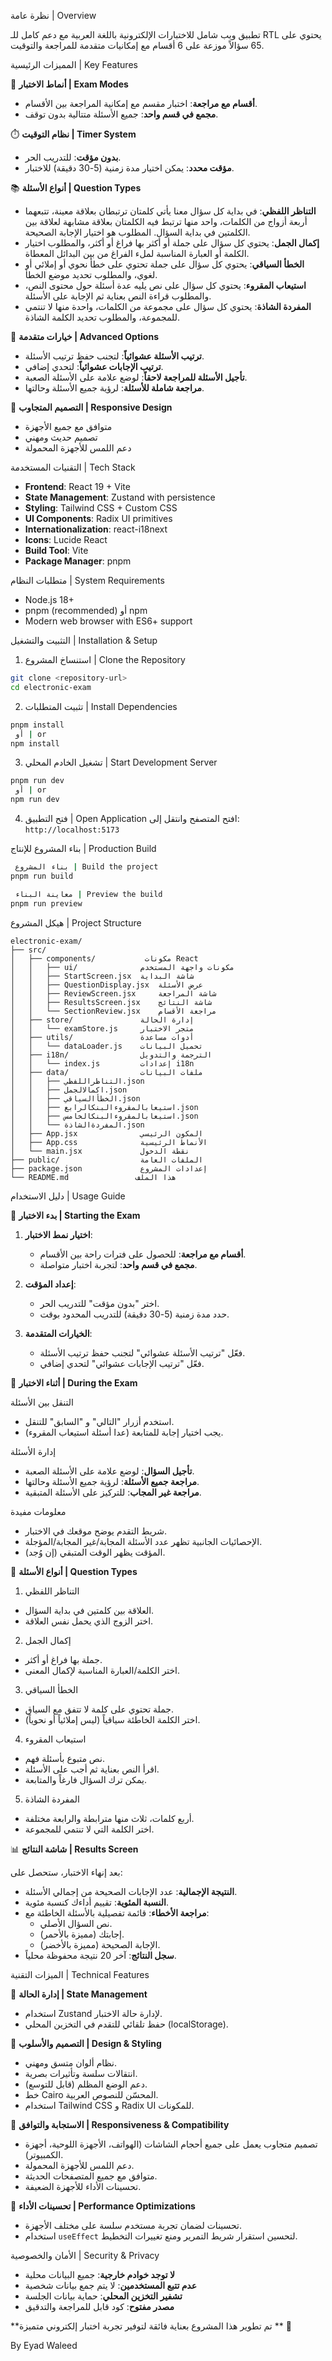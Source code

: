  نظرة عامة | Overview

تطبيق ويب شامل للاختبارات الإلكترونية باللغة العربية مع دعم كامل للـ RTL  يحتوي على 65 سؤالاً موزعة على 6 أقسام مع إمكانيات متقدمة للمراجعة والتوقيت.

 المميزات الرئيسية | Key Features

 🎯 **أنماط الاختبار | Exam Modes**
- **أقسام مع مراجعة**: اختبار مقسم مع إمكانية المراجعة بين الأقسام.
- **مجمع في قسم واحد**: جميع الأسئلة متتالية بدون توقف.

 ⏱️ **نظام التوقيت | Timer System**
- **بدون مؤقت**: للتدريب الحر.
- **مؤقت محدد**: يمكن اختيار مدة زمنية (5-30 دقيقة) للاختبار.

 📚 **أنواع الأسئلة | Question Types**
- **التناظر اللفظي**: في بداية كل سؤال معنا يأتي كلمتان ترتبطان بعلاقة معينة، تتبعهما أربعة أزواج من الكلمات، واحد منها ترتبط فيه الكلمتان بعلاقة مشابهة لعلاقة بين الكلمتين في بداية السؤال. المطلوب هو اختيار الإجابة الصحيحة.
- **إكمال الجمل**: يحتوي كل سؤال على جملة أو أكثر بها فراغ أو أكثر، والمطلوب اختيار الكلمة أو العبارة المناسبة لملء الفراغ من بين البدائل المعطاة.
- **الخطأ السياقي**: يحتوي كل سؤال على جملة تحتوي على خطأ نحوي أو إملائي أو لغوي، والمطلوب تحديد موضع الخطأ.
- **استيعاب المقروء**: يحتوي كل سؤال على نص يليه عدة أسئلة حول محتوى النص، والمطلوب قراءة النص بعناية ثم الإجابة على الأسئلة.
- **المفردة الشاذة**: يحتوي كل سؤال على مجموعة من الكلمات، واحدة منها لا تنتمي للمجموعة، والمطلوب تحديد الكلمة الشاذة.

 🔄 **خيارات متقدمة | Advanced Options**
- **ترتيب الأسئلة عشوائياً**: لتجنب حفظ ترتيب الأسئلة.
- **ترتيب الإجابات عشوائياً**: لتحدي إضافي.
- **تأجيل الأسئلة للمراجعة لاحقاً**: لوضع علامة على الأسئلة الصعبة.
- **مراجعة شاملة للأسئلة**: لرؤية جميع الأسئلة وحالتها.

 📱 **التصميم المتجاوب | Responsive Design**
- متوافق مع جميع الأجهزة
- تصميم حديث ومهني
- دعم اللمس للأجهزة المحمولة

 التقنيات المستخدمة | Tech Stack

- **Frontend**: React 19 + Vite
- **State Management**: Zustand with persistence
- **Styling**: Tailwind CSS + Custom CSS
- **UI Components**: Radix UI primitives
- **Internationalization**: react-i18next
- **Icons**: Lucide React
- **Build Tool**: Vite
- **Package Manager**: pnpm

 متطلبات النظام | System Requirements

- Node.js 18+ 
- pnpm (recommended) أو npm
- Modern web browser with ES6+ support

 التثبيت والتشغيل | Installation & Setup

 1. استنساخ المشروع | Clone the Repository
```bash
git clone <repository-url>
cd electronic-exam
```

 2. تثبيت المتطلبات | Install Dependencies
```bash
pnpm install
 أو | or
npm install
```

 3. تشغيل الخادم المحلي | Start Development Server
```bash
pnpm run dev
 أو | or
npm run dev
```

 4. فتح التطبيق | Open Application
افتح المتصفح وانتقل إلى: `http://localhost:5173`

 بناء المشروع للإنتاج | Production Build

```bash
 بناء المشروع | Build the project
pnpm run build

 معاينة البناء | Preview the build
pnpm run preview
```

 هيكل المشروع | Project Structure

```
electronic-exam/
├── src/
│   ├── components/           مكونات React
│   │   ├── ui/              مكونات واجهة المستخدم
│   │   ├── StartScreen.jsx  شاشة البداية
│   │   ├── QuestionDisplay.jsx  عرض الأسئلة
│   │   ├── ReviewScreen.jsx     شاشة المراجعة
│   │   ├── ResultsScreen.jsx    شاشة النتائج
│   │   └── SectionReview.jsx    مراجعة الأقسام
│   ├── store/               إدارة الحالة
│   │   └── examStore.js     متجر الاختبار
│   ├── utils/               أدوات مساعدة
│   │   └── dataLoader.js    تحميل البيانات
│   ├── i18n/                الترجمة والتدويل
│   │   └── index.js         إعدادات i18n
│   ├── data/                ملفات البيانات
│   │   ├── التناظراللفظي.json
│   │   ├── اكمالالجمل.json
│   │   ├── الخطأالسياقي.json
│   │   ├── استيعابالمقروءالبنكالرابع.json
│   │   ├── استيعابالمقروءالبنكالخامس.json
│   │   └── المفردةالشاذة.json
│   ├── App.jsx              المكون الرئيسي
│   ├── App.css              الأنماط الرئيسية
│   └── main.jsx             نقطة الدخول
├── public/                  الملفات العامة
├── package.json             إعدادات المشروع
└── README.md               هذا الملف
```


 دليل الاستخدام | Usage Guide

 🚀 **بدء الاختبار | Starting the Exam**

1. **اختيار نمط الاختبار**:
   - **أقسام مع مراجعة**: للحصول على فترات راحة بين الأقسام.
   - **مجمع في قسم واحد**: لتجربة اختبار متواصلة.

2. **إعداد المؤقت**:
   - اختر "بدون مؤقت" للتدريب الحر.
   - حدد مدة زمنية (5-30 دقيقة) للتدريب المحدود بوقت.

3. **الخيارات المتقدمة**:
   - فعّل "ترتيب الأسئلة عشوائي" لتجنب حفظ ترتيب الأسئلة.
   - فعّل "ترتيب الإجابات عشوائي" لتحدي إضافي.

 📝 **أثناء الاختبار | During the Exam**

 التنقل بين الأسئلة
- استخدم أزرار "التالي" و "السابق" للتنقل.
- يجب اختيار إجابة للمتابعة (عدا أسئلة استيعاب المقروء).

 إدارة الأسئلة
- **تأجيل السؤال**: لوضع علامة على الأسئلة الصعبة.
- **مراجعة جميع الأسئلة**: لرؤية جميع الأسئلة وحالتها.
- **مراجعة غير المجاب**: للتركيز على الأسئلة المتبقية.

 معلومات مفيدة
- شريط التقدم يوضح موقعك في الاختبار.
- الإحصائيات الجانبية تظهر عدد الأسئلة المجابة/غير المجابة/المؤجلة.
- المؤقت يظهر الوقت المتبقي (إن وُجد).

 🎯 **أنواع الأسئلة | Question Types**

 1. التناظر اللفظي
- العلاقة بين كلمتين في بداية السؤال.
- اختر الزوج الذي يحمل نفس العلاقة.

 2. إكمال الجمل  
- جملة بها فراغ أو أكثر.
- اختر الكلمة/العبارة المناسبة لإكمال المعنى.

 3. الخطأ السياقي
- جملة تحتوي على كلمة لا تتفق مع السياق.
- اختر الكلمة الخاطئة سياقياً (ليس إملائياً أو نحوياً).

 4. استيعاب المقروء
- نص متبوع بأسئلة فهم.
- اقرأ النص بعناية ثم أجب على الأسئلة.
- يمكن ترك السؤال فارغاً والمتابعة.

 5. المفردة الشاذة
- أربع كلمات، ثلاث منها مترابطة والرابعة مختلفة.
- اختر الكلمة التي لا تنتمي للمجموعة.

 📊 **شاشة النتائج | Results Screen**

بعد إنهاء الاختبار، ستحصل على:

- **النتيجة الإجمالية**: عدد الإجابات الصحيحة من إجمالي الأسئلة.
- **النسبة المئوية**: تقييم أداءك كنسبة مئوية.
- **مراجعة الأخطاء**: قائمة تفصيلية بالأسئلة الخاطئة مع:
  - نص السؤال الأصلي.
  - إجابتك (مميزة بالأحمر).
  - الإجابة الصحيحة (مميزة بالأخضر).
- **سجل النتائج**: آخر 20 نتيجة محفوظة محلياً.

 الميزات التقنية | Technical Features

 🔧 **إدارة الحالة | State Management**
- استخدام Zustand لإدارة حالة الاختبار.
- حفظ تلقائي للتقدم في التخزين المحلي (localStorage).

 🎨 **التصميم والأسلوب | Design & Styling**
- نظام ألوان متسق ومهني.
- انتقالات سلسة وتأثيرات بصرية.
- دعم الوضع المظلم (قابل للتوسع).
- خط Cairo المحسّن للنصوص العربية.
- استخدام Tailwind CSS و Radix UI للمكونات.

 📱 **الاستجابة والتوافق | Responsiveness & Compatibility**
- تصميم متجاوب يعمل على جميع أحجام الشاشات (الهواتف، الأجهزة اللوحية، أجهزة الكمبيوتر).
- دعم اللمس للأجهزة المحمولة.
- متوافق مع جميع المتصفحات الحديثة.
- تحسينات الأداء للأجهزة الضعيفة.

 🚀 **تحسينات الأداء | Performance Optimizations**
- تحسينات لضمان تجربة مستخدم سلسة على مختلف الأجهزة.
- استخدام `useEffect` لتحسين استقرار شريط التمرير ومنع تغييرات التخطيط.

 الأمان والخصوصية | Security & Privacy

- **لا توجد خوادم خارجية**: جميع البيانات محلية
- **عدم تتبع المستخدمين**: لا يتم جمع بيانات شخصية
- **تشفير التخزين المحلي**: حماية بيانات الجلسة
- **مصدر مفتوح**: كود قابل للمراجعة والتدقيق

**تم تطوير هذا المشروع بعناية فائقة لتوفير تجربة اختبار إلكتروني متميزة ** 🚀

By Eyad Waleed